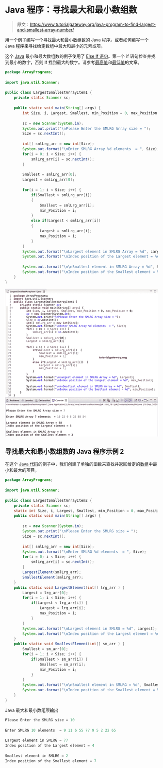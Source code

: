 # Java 程序：寻找最大和最小数组数

> 原文：<https://www.tutorialgateway.org/java-program-to-find-largest-and-smallest-array-number/>

用一个例子编写一个寻找最大和最小数组数的 Java 程序。或者如何编写一个 Java 程序来寻找给定数组中最大和最小的元素或项。

这个 [Java](https://www.tutorialgateway.org/java-tutorial/) 最小和最大数组数的例子使用了 [Else If 语句](https://www.tutorialgateway.org/java-else-if-statement/)。第一个 if 语句检查并找到最小的数字，否则 If 找到最大的数字。请参考[最高值](https://www.tutorialgateway.org/java-program-to-find-largest-array-number/)和[最低值](https://www.tutorialgateway.org/java-program-to-find-smallest-array-number/)的文章。

```java
package ArrayPrograms;

import java.util.Scanner;

public class LargestSmallestArrayItem1 {
	private static Scanner sc;

	public static void main(String[] args) {
		int Size, i, Largest, Smallest, min_Position = 0, max_Position = 0;

		sc = new Scanner(System.in);		
		System.out.print("\nPlease Enter the SMLRG Array size = ");
		Size = sc.nextInt();

		int[] smlLrg_arr = new int[Size];	
		System.out.format("\nEnter SMLRG Array %d elements  = ", Size);
		for(i = 0; i < Size; i++) {
			smlLrg_arr[i] = sc.nextInt();
		}

		Smallest = smlLrg_arr[0];
		Largest = smlLrg_arr[0];

		for(i = 1; i < Size; i++) {
			if(Smallest > smlLrg_arr[i]) 
			{
				Smallest = smlLrg_arr[i];
				min_Position = i;
			}
			else if(Largest < smlLrg_arr[i]) 
			{
				Largest = smlLrg_arr[i];
				max_Position = i;
			}
		}
		System.out.format("\nLargest element in SMLRG Array = %d", Largest);
		System.out.format("\nIndex position of the Largest element = %d", max_Position);

		System.out.format("\n\nSmallest element in SMLRG Array = %d", Smallest);
		System.out.format("\nIndex position of the Smallest element = %d", min_Position);
	}
}
```

![Java Program to Find Largest and Smallest Array Number 1](img/ae924729a3c28e42961898f2708ec866.png)

## 寻找最大和最小数组数的 Java 程序示例 2

在这个 [Java 代码](https://www.tutorialgateway.org/learn-java-programs/)的例子中，我们创建了单独的函数来查找并返回给定的[数组](https://www.tutorialgateway.org/java-array/)中最小和最大的项目。

```java
package ArrayPrograms;

import java.util.Scanner;

public class LargestSmallestArrayItem2 {
	private static Scanner sc;
	static int Size, i, Largest, Smallest, min_Position = 0, max_Position = 0;	
	public static void main(String[] args) {

		sc = new Scanner(System.in);		
		System.out.print("\nPlease Enter the SMLRG size = ");
		Size = sc.nextInt();

		int[] smlLrg_arr = new int[Size];
		System.out.format("\nEnter SMLRG %d elements  = ", Size);
		for(i = 0; i < Size; i++) {
			smlLrg_arr[i] = sc.nextInt();
		}	
		LargestElement(smlLrg_arr);
		SmallestElement(smlLrg_arr);
	}
	public static void LargestElement(int[] lrg_arr ) {
		Largest = lrg_arr[0];
		for(i = 1; i < Size; i++) {
			if(Largest < lrg_arr[i]) {
				Largest = lrg_arr[i];
				max_Position = i;
			}
		}
		System.out.format("\nLargest element in SMLRG = %d", Largest);
		System.out.format("\nIndex position of the Largest element = %d", max_Position);
	}
	public static void SmallestElement(int[] sm_arr ) {
		Smallest = sm_arr[0];
		for(i = 1; i < Size; i++) {
			if(Smallest > sm_arr[i]) {
				Smallest = sm_arr[i];
				min_Position = i;
			}
		}
		System.out.format("\n\nSmallest element in SMLRG = %d", Smallest);
		System.out.format("\nIndex position of the Smallest element = %d", min_Position);
	}
}
```

Java 最大和最小数组项输出

```java
Please Enter the SMLRG size = 10

Enter SMLRG 10 elements  = 9 11 6 55 77 9 5 2 22 65

Largest element in SMLRG = 77
Index position of the Largest element = 4

Smallest element in SMLRG = 2
Index position of the Smallest element = 7
```